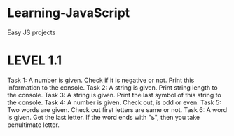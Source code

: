 # Learning-JavaScript
Easy JS projects 

# LEVEL 1.1
Task 1: A number is given. Check if it is negative or not. Print this information to the console.
Task 2: A string is given. Print string length to the console.
Task 3: A string is given. Print the last symbol of this string to the console.
Task 4: A number is given. Check out, is odd or even.
Task 5: Two words are given. Check out first letters are same or not.
Task 6:  A word is given. Get the last letter. If the word ends with "ь", then you take penultimate letter.
